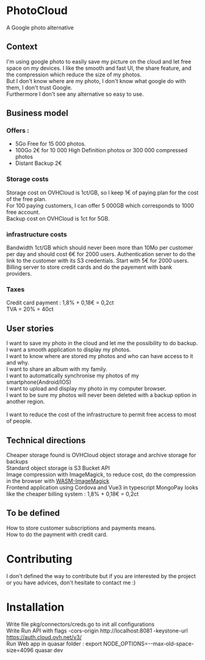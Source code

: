 # PhotoCloud
A Google photo alternative

## Context
I'm using google photo to easily save my picture on the cloud and let free space on my devices. I like the smooth and fast UI, the share feature, and the compression which reduce the size of my photos.\
But I don't know where are my photo, I don't know what google do with them, I don't trust Google.\
Furthermore I don't see any alternative so easy to use.

## Business model
### Offers :
* 5Go Free for 15 000 photos.
* 100Go 2€ for 10 000 High Definition photos or 300 000 compressed photos
* Distant Backup 2€

### Storage costs
Storage cost on OVHCloud is 1ct/GB, so I keep 1€ of paying plan for the cost of the free plan.\
For 100 paying customers, I can offer 5 000GB which corresponds to 1000 free account.\
Backup cost on OVHCloud is 1ct for 5GB.

### infrastructure costs 
Bandwidth 1ct/GB which should never been more than 10Mo per customer per day and should cost 6€ for 2000 users.
Authentication server to do the link to the customer with its S3 credentials. Start with 5€ for 2000 users.
Billing server to store credit cards and do the payement with bank providers.

### Taxes
Credit card payment : 1,8% + 0,18€ = 0,2ct \
TVA = 20% = 40ct  

## User stories
I want to save my photo in the cloud and let me the possibility to do backup.\
I want a smooth application to display my photos.\
I want to know where are stored my photos and who can have access to it and why.\
I want to share an album with my family.\
I want to automatically synchronise my photos of my smartphone(Android/IOS)\
I want to upload and display my photo in my computer browser.\
I want to be sure my photos will never been deleted with a backup option in another region.\
\
I want to reduce the cost of the infrastructure to permit free access to most of people.


## Technical directions
Cheaper storage found is OVHCloud object storage and archive storage for backups\
Standard object storage is S3 Bucket API\
Image compression with ImageMagick, to reduce cost, do the compression in the browser with [WASM-ImageMagick](https://github.com/KnicKnic/WASM-ImageMagick)\
Frontend application using Cordova and Vue3 in typescript
MongoPay looks like the cheaper billing system : 1,8% + 0,18€ = 0,2ct

## To be defined
How to store customer subscriptions and payments means.\
How to do the payment with credit card.


# Contributing
I don't defined the way to contribute but if you are interested by the project or you have advices, don't hesitate to contact me :) 

# Installation

Write file pkg/connectors/creds.go to init all configurations \
Write 
Run API with flags -cors-origin http://localhost:8081 -keystone-url https://auth.cloud.ovh.net/v3/ \
Run Web app in quasar folder : export NODE_OPTIONS=--max-old-space-size=4096 quasar dev